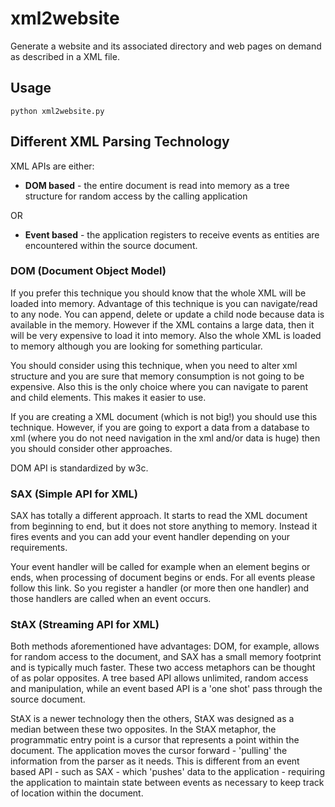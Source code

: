 # xml2website

Generate a website and its associated directory and web pages on demand as described in a XML file.

## Usage

```
python xml2website.py
```

## Different XML Parsing Technology

XML APIs are either:

   - **DOM based** - the entire document is read into memory as a tree structure for random access by the calling application

OR

   - **Event based** - the application registers to receive events as entities are encountered within the source document.
  
   
### DOM (Document Object Model)

If you prefer this technique you should know that the whole XML will be loaded into memory. Advantage of this technique is you can navigate/read to any node. You can append, delete or update a child node because data is available in the memory. However if the XML contains a large data, then it will be very expensive to load it into memory. Also the whole XML is loaded to memory although you are looking for something particular.

You should consider using this technique, when you need to alter xml structure and you are sure that memory consumption is not going to be expensive. Also this is the only choice where you can navigate to parent and child elements. This makes it easier to use.

If you are creating a XML document (which is not big!) you should use this technique. However, if you are going to export a data from a database to xml (where you do not need navigation in the xml and/or data is huge) then you should consider other approaches.

DOM API is standardized by w3c. 

### SAX (Simple API for XML)

SAX has totally a different approach. It starts to read the XML document from beginning to end, but it does not store anything to memory. Instead it fires events and you can add your event handler depending on your requirements.

Your event handler will be called for example when an element begins or ends, when processing of document begins or ends. For all events please follow this link. 
So you register a handler (or more then one handler) and those handlers are called when an event occurs. 

### StAX (Streaming API for XML)

Both methods aforementioned have advantages: DOM, for example, allows for random access to the document, and SAX has a small memory footprint and is typically much faster. These two access metaphors can be thought of as polar opposites. A tree based API allows unlimited, random access and manipulation, while an event based API is a 'one shot' pass through the source document.

StAX is a newer technology then the others, StAX was designed as a median between these two opposites. In the StAX metaphor, the programmatic entry point is a cursor that represents a point within the document. The application moves the cursor forward - 'pulling' the information from the parser as it needs. This is different from an event based API - such as SAX - which 'pushes' data to the application - requiring the application to maintain state between events as necessary to keep track of location within the document.